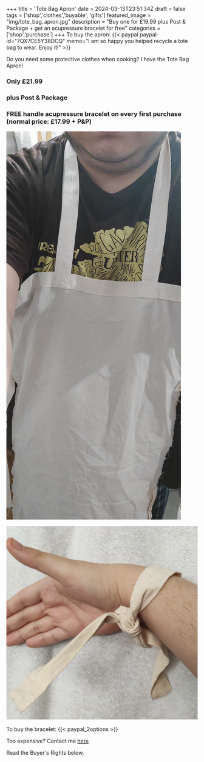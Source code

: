 +++
title = 'Tote Bag Apron'
date = 2024-03-13T23:51:34Z
draft = false
tags = ['shop','clothes','buyable', 'gifts']
featured_image = "img/tote_bag_apron.jpg"
description = "Buy one for £19.99 plus Post & Package + get an acupressure bracelet for free"
categories = ['shop','purchase']
+++
To buy the apron:
{{< paypal paypal-id="7QX7CE5Y38DCQ" memo="I am so happy you helped recycle a tote bag to wear. Enjoy it!" >}} 

Do you need some protective clothes when cooking? I have the Tote Bag Apron!

### Only £21.99
### plus Post & Package
### FREE handle acupressure bracelet on every first purchase (normal price: £17.99 + P&P)
![tote bag apron](/img/tote_bag_apron.jpg)

![acupressure bracelet](/img/handle-bracelet.jpg)

To buy the bracelet:
{{< paypal_2options >}} 

Too expensive? Contact me [here](/contact-me/)

Read the Buyer's Rights below.